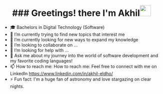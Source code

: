 
<h1 align="center"><b>### Greetings! there I'm Akhil</b><img src="https://media.giphy.com/media/hvRJCLFzcasrR4ia7z/giphy.gif" width="35"></h1>

- 🎓 Bachelors in Digital Technology (Software)
- 🔭 I’m currently trying to find new topics that interest me
- 🌱 I’m currently looking for new ways to expand my knowledge 
- 👯 I’m looking to collaborate on ...
- 🤔 I’m looking for help with ...
- 💬 Ask me about my journey into the world of software development and my favorite coding languages!
- 📫 How to reach me: How to reach me: Feel free to connect with me on LinkedIn https://www.linkedin.com/in/akhil-eldho/
- ⚡ Fun fact: I'm a huge fan of astronomy and love stargazing on clear nights.
